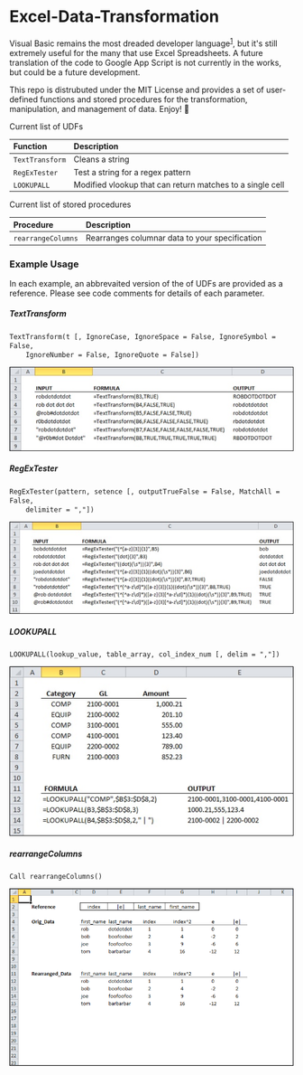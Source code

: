 # Excel-Data-Transformation

Visual Basic remains the most dreaded developer language<sup>[1]</sup>, but it's still extremely useful for the many that use Excel Spreadsheets. A future translation of the code to Google App Script is not currently in the works, but could be a future development.

This repo is distrubuted under the MIT License and provides a set of user-defined functions and stored procedures for the transformation, manipulation, and management of data. Enjoy! :punch:

Current list of UDFs

| Function | Description |
| :--- | :--- |
| `TextTransform` | Cleans a string |
| `RegExTester` | Test a string for a regex pattern |
| `LOOKUPALL` | Modified vlookup that can return matches to a single cell |

Current list of stored procedures

| Procedure| Description |
| :--- |:--- |
| `rearrangeColumns` | Rearranges columnar data to your specification |

### Example Usage
In each example, an abbrevaited version of the of UDFs are provided as a reference. Please see code comments for details of each parameter.

##### TextTransform
```
TextTransform(t [, IgnoreCase, IgnoreSpace = False, IgnoreSymbol = False,
	IgnoreNumber = False, IgnoreQuote = False])
```
![Sample usage image for TextTransform](/img/TextTransform.jpg)

##### RegExTester
```
RegExTester(pattern, setence [, outputTrueFalse = False, MatchAll = False,
	delimiter = ","])
```
![Sample usage image for RegExTester](/img/RegExTester.jpg)

##### LOOKUPALL
```
LOOKUPALL(lookup_value, table_array, col_index_num [, delim = ","])
```
![Sample usage image for LOOKUPALL](/img/LOOKUPALL.jpg)

##### rearrangeColumns
```
Call rearrangeColumns()
```
![Sample usage image for rearrangeColumns](/img/rearrangeColumns.gif)

[1]: http://stackoverflow.com/research/developer-survey-2016#technology-most-loved-dreaded-and-wanted